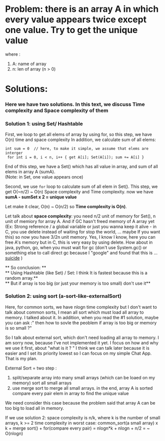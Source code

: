 # Problem: there is an array A in which every value appears twice except one value. Try to get the unique value
where :
  1. A: name of array
  2. n: len of array (n > 0)

# Solutions:
### Here we have two solutions. In this text, we discuss Time complexity and Space complexity of them

### Solution 1: using Set/ Hashtable

First, we loop to get all elems of array by using for, so this step, we have O(n) time and space complexity
In addition, we calculate sum of all elems:

` int sum = 0  // here, to make it simple, we assume that elems are interger `  
` for int i = 0, i < n, i++ { get A[i]; Set(A[i]); sum += A[i] }`

End of this step, we have a Set() which has all value in array, and sum of all elems in array A (sumA).  
(Note: in Set, one value appears once)

Second, we use `for` loop to calculate sum of all elem in Set(). This step, we get O(~n/2) ~ O(n) Space complexity and Time complexity.
now we have **sumA - sumSet x 2 = unique value**

Let make it clear, O(n) ~ O(n/2) so **Time complexity is O(n)**. 

Let talk about **space complexity**: you need n/2 unit of memory for Set(), n unit of memiory for array A.
And if GC hasn't freed memory of A array yet (Ex: Strong reference / a global variable or just you wanna keep it alive - 
in C, you use delete instead of waiting for stop the world, ... maybe If you want this) 
so now you have 3/2n unit memory.
Yes, I know I know, here you can free A's memory but in C, this is very easy by using delete. How about in java, python, go, when you
must wait for gc (don't use System.gc() or something else to call direct gc because I "google" and found that this is ... [suicide](https://stackoverflow.com/questions/2414105/why-is-it-bad-practice-to-call-system-gc) )

** So conclusion: **  
  ** Using Hashtable (like Set) / Set: I think It is fastest because this is a random array.**  
  ** But if array is too big (or just your memory is too small) don't use it**

### Solution 2: using sort (a-sort-like-externalSort)
Here, for common sorts, we have nlogn time complexity
but I don't want to talk about common sorts, I mean all sort which must load all array to memory.
I talked about it. In addition, when you read the #1 solution, maybe you can ask :" then how to sovle the peoblem if array is too big
or memory is so small ?"

So I talk about external sort, which don't need loading all array to memory.
I am sorry now, because I've not implemented it yet. I focus on how and why we use it first, about "what is it ? " I think we can talk
later because it is easier and I set its priority lowest so I can focus on my simple Chat App. That is my plan.


External Sort = two step : 
  1. split/separate array into many small arrays (which can be loaed on my memory)
  sort all small arrays
  2. use merge sort to merge all small arrays. in the end, array A is sorted
  compare every pair elem in array to find the unique value

We need consider this case because the problem said that array A can be too big to load all in memory.

If we use solution 2: 
space complexity is n/k, where k is the number of small arrays, k >= 2
time complexity in worst case: common_sort(a small array) x k + merge sort() + for(compare every pair) = nlogn*k + nlogn + n/2
= ~ O(nlogn)

